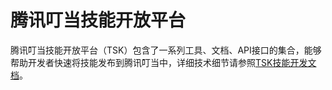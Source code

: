# 腾讯叮当技能开放平台

腾讯叮当技能开放平台（TSK）包含了一系列工具、文档、API接口的集合，能够帮助开发者快速将技能发布到腾讯叮当中，详细技术细节请参照[TSK技能开发文档](./documents/README.md)。